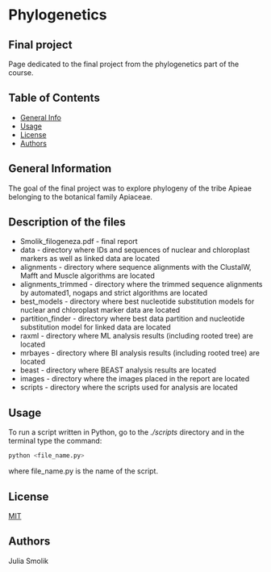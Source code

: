 # Phylogenetics
## Final project

Page dedicated to the final project from the phylogenetics part of the course. 

## Table of Contents
* [General Info](#general-information)
* [Usage](#usage)
* [License](#license)
* [Authors](#authors)

## General Information

The goal of the final project was to explore phylogeny of the tribe Apieae belonging to the botanical family Apiaceae.

## Description of the files
* Smolik_filogeneza.pdf - final report
* data - directory where IDs and sequences of nuclear and chloroplast markers as well as linked data are located
* alignments - directory where sequence alignments with the ClustalW, Mafft and Muscle algorithms are located
* alignments_trimmed - directory where the trimmed sequence alignments by automated1, nogaps and strict algorithms are located
* best_models - directory where best nucleotide substitution models for nuclear and chloroplast marker data are located
* partition_finder - directory where best data partition and nucleotide substitution model for linked data are located
* raxml - directory where ML analysis results (including rooted tree) are located
* mrbayes - directory where BI analysis results (including rooted tree) are located
* beast - directory where BEAST analysis results are located
* images - directory where the images placed in the report are located
* scripts - directory where the scripts used for analysis are located


## Usage

To run a script written in Python, go to the <i>./scripts</i> directory and in the terminal type the command:

```python 
python <file_name.py> 
```

where file_name.py is the name of the script.

## License
[MIT](https://choosealicense.com/licenses/mit/)

## Authors
Julia Smolik
